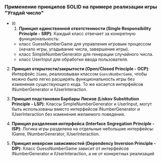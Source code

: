 ### Применение принципов SOLID  на примере реализации игры "Угадай число"

- [x] 1. **Принцип единственной ответстенности (Single Responsibility Principle - SRP)**:
    Каждый класс отвечает за конкретную функциональность:
    - класс GuessNumberGame для управления игровым процессом (начало игры, угадывание числа, завершение игры).
    - класс SimpleNumberGenerator для генерации случайного числа.
    - класс UserInput для обработки ввода пользователя.

2. **Принцип открытости/закрытости (Open/Closed Principle - OCP)**:
    Интерфейс `IGame`, реализовыван классом `GuessNumberGame`, чтобы можно было легко расширять функциональность игры без изменения существующего кода.
    То же касается интерфейсов INumberGenerator и  IUserInteraction.

3. **Принцип подстановки Барбары Лисков (Liskov Substitution Principle - LSP)**:
    Классы SimpleNumberGenerator и UserInput, могут быть использованы вместо интерфейсов INumberGenerator и  IUserInteraction без изменения желаемого поведения.

4. **Принцип разделения интерфейса (Interface Segregation Principle - ISP)**:
    Логика игры разделена на отдельные небольшие интерфейсы: IGame, INumberGenerator, IUserInteraction.

5. **Принцип инверсии зависимостей (Dependency Inversion Principle - DIP)**:
     Класс GuessNumberGame зависит от интерфейсов INumberGenerator и IUserInteraction, а не от конкретных реализаций
